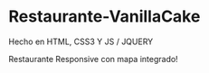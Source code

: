 # Restaurante-VanillaCake

Hecho en HTML, CSS3 Y JS / JQUERY

Restaurante Responsive con mapa integrado!
